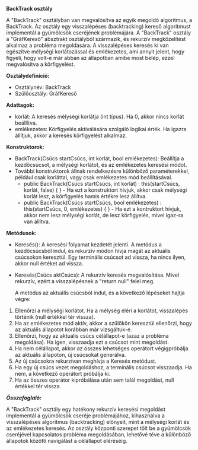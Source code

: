 **BackTrack osztály**

A "BackTrack" osztályban van megvalósítva az egyik megoldó algoritmus, a BackTrack. Az osztály egy visszalépéses (backtracking) kereső algoritmust implementál a gyümölcsök cseréjének problémájára. A "BackTrack" osztály a "GráfKereső" absztrakt osztályból származik, és rekurzív megközelítést alkalmaz a probléma megoldására. A visszalépéses keresés ki van egészítve mélységi korlátozással és emlékezetes, ami annyit jelent, hogy figyeli, hogy volt-e már abban az állapotban amibe most belép, ezzel megvalósítva a körfigyelést.

**Osztálydefiníció:**

 * Osztálynév: BackTrack
 * Szülőosztály: GráfKereső

**Adattagok:**

 * korlát: A keresés mélységi korlátja (int típus). Ha 0, akkor nincs korlát beállítva.
 * emlékezetes: Körfigyelés aktiválására szolgáló logikai érték. Ha igazra állítjuk, akkor a keresés körfigyelést alkalmaz.

**Konstruktorok:**

 * BackTrack(Csúcs startCsúcs, int korlát, bool emlékezetes): Beállítja a kezdőcsúcsot, a mélységi korlátot, és az emlékezetes keresési módot.
 * További konstruktorok állnak rendelkezésre különböző paraméterekkel, például csak korláttal, vagy csak emlékezetes mód beállításával.
   * public BackTrack(Csúcs startCsúcs, int korlát) : this(startCsúcs, korlát, false) { } - Ha ezt a konstruktort hívjuk, akkor csak mélységi korlát lesz, a körfigyelés hamis értékre lesz állítva.
   * public BackTrack(Csúcs startCsúcs, bool emlékezetes) : this(startCsúcs, 0, emlékezetes) { } - Ha ezt a kontruktort hívjuk, akkor nem lesz mélységi korlát, de lesz körfigyelés, mivel igaz-ra van állítva.

**Metódusok:**

 * Keresés(): A keresési folyamat kezdetét jelenti. A metódus a kezdőcsúcsból indul, és rekurzív módon hívja magát az aktuális csúcsokon keresztül. Egy terminális csúcsot ad vissza, ha nincs ilyen, akkor null értéket ad vissza.

 * Keresés(Csúcs aktCsúcs): A rekurzív keresés megvalósítása. Mivel rekurzív, ezért a visszalépésnek a "return null" felel meg.
 
   A metódus az aktuális csúcsból indul, és a következő lépéseket hajtja végre:
1.  Ellenőrzi a mélységi korlátot. Ha a mélység eléri a korlátot, visszalépés történik (null értékkel tér vissza).
2. Ha az emlékezetes mód aktív, akkor a szülőkön keresztül ellenőrzi, hogy az aktuális állapotot korábban már vizsgáltuk-e.
3. Ellenőrzi, hogy az aktuális csúcs célállapot-e (azaz a probléma megoldása). Ha igen, visszaadja ezt a csúcsot mint megoldást.
4. Ha nem célállapot, akkor az összes lehetséges operátort végigpróbálja az aktuális állapoton, új csúcsokat generálva.
5. Az új csúcsokra rekurzívan meghívja a Keresés metódust.
6. Ha egy új csúcs vezet megoldáshoz, a terminális csúcsot visszaadja. Ha nem, a következő operátort próbálja ki.
7. Ha az összes operátor kipróbálása után sem talál megoldást, null értékkel tér vissza.

***Összefoglaló:***

A "BackTrack" osztály egy hatékony rekurzív keresési megoldást implementál a gyümölcsök cseréje problémájához, kihasználva a visszalépéses algoritmus (backtracking) előnyeit, mint a mélységi korlát és az emlékezetes keresés. Az osztály központi szerepet tölt be a gyümölcsök cseréjével kapcsolatos probléma megoldásában, lehetővé téve a különböző állapotok közötti navigálást a célállapot eléréséig.
